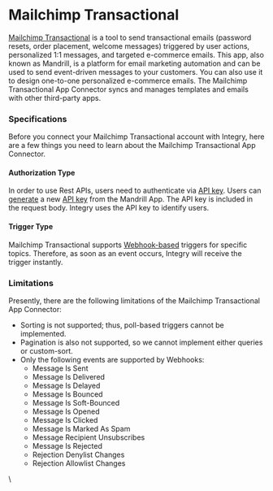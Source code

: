 # Mailchimp Transactional

[Mailchimp Transactional](https://www.integry.io/apps/mailchimp-transactional) is a tool to send transactional emails (password resets, order placement, welcome messages) triggered by user actions, personalized 1:1 messages, and targeted e-commerce emails. This app, also known as Mandrill, is a platform for email marketing automation and can be used to send event-driven messages to your customers. You can also use it to design one-to-one personalized e-commerce emails. The Mailchimp Transactional App Connector syncs and manages templates and emails with other third-party apps.&#x20;

### Specifications  <a href="#specifications-0-0" id="specifications-0-0"></a>

Before you connect your Mailchimp Transactional account with Integry, here are a few things you need to learn about the Mailchimp Transactional App Connector.&#x20;

#### Authorization Type  <a href="#authorization-type-0-1" id="authorization-type-0-1"></a>

In order to use Rest APIs, users need to authenticate via [API key](https://support.integry.io/hc/en-us/articles/11112617800985-Authentication-Types-Supported-in-Integry). Users can [generate](https://mailchimp.com/developer/transactional/guides/quick-start/#generate-your-api-key) a new [API key](https://mandrillapp.com/settings) from the Mandrill App. The API key is included in the request body. Integry uses the API key to identify users.&#x20;

#### Trigger Type <a href="#trigger-type-0-2" id="trigger-type-0-2"></a>

Mailchimp Transactional supports [Webhook-based](https://support.integry.io/hc/en-us/articles/360021913434-Creating-Webhook-Triggers) triggers for specific topics. Therefore, as soon as an event occurs, Integry will receive the trigger instantly.

### Limitations <a href="#limitations-0-3" id="limitations-0-3"></a>

Presently, there are the following limitations of the Mailchimp Transactional App Connector:

* Sorting is not supported; thus, poll-based triggers cannot be implemented.
* Pagination is also not supported, so we cannot implement either queries or custom-sort.
* Only the following events are supported by Webhooks:
  * Message Is Sent
  * Message Is Delivered
  * Message Is Delayed
  * Message Is Bounced
  * Message Is Soft-Bounced
  * Message Is Opened
  * Message Is Clicked
  * Message Is Marked As Spam
  * Message Recipient Unsubscribes
  * Message Is Rejected
  * Rejection Denylist Changes
  * Rejection Allowlist Changes

\
